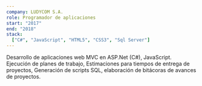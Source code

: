 ```yaml
---
company: LUDYCOM S.A.
role: Programador de aplicaciones
start: "2017"
end: "2018"
stack:
  ["C#", "JavaScript", "HTML5", "CSS3", "Sql Server"]
---
```


<p>
    Desarrollo de aplicaciones web MVC en ASP.Net (C#), JavaScript. Ejecución de planes de trabajo, Estimaciones para tiempos de entrega de proyectos, Generación de scripts SQL, elaboración de bitácoras de avances de proyectos.
</p>
</br>
